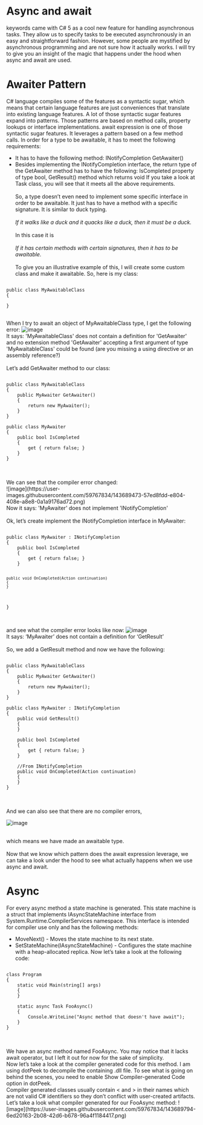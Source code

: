 # Async and await
keywords came with C# 5 as a cool new feature for handling asynchronous tasks. They allow us to specify tasks to be executed asynchronously in an easy and straightforward fashion. However, some people are mystified by asynchronous programming and are not sure how it actually works. I will try to give you an insight of the magic that happens under the hood when async and await are used.

# Awaiter Pattern
C# language compiles some of the features as a syntactic sugar, which means that certain language features are just conveniences that translate into existing language features. A lot of those syntactic sugar features expand into patterns. Those patterns are based on method calls, property lookups or interface implementations. await expression is one of those syntactic sugar features. It leverages a pattern based on a few method calls. In order for a type to be awaitable, it has to meet the following requirements:
- It has to have the following method: INotifyCompletion GetAwaiter()
- Besides implementing the INotifyCompletion interface, the return type of the GetAwaiter method has to have the following: IsCompleted property of type bool, GetResult() method which returns void
If you take a look at <a src="https://docs.microsoft.com/en-us/dotnet/api/system.threading.tasks.task?redirectedfrom=MSDN&view=net-6.0">Task</a> class, you will see that it meets all the above requirements.
<br><br>
So, a type doesn’t even need to implement some specific interface in order to be awaitable. It just has to have a method with a specific signature. It is similar to duck typing.
<br><br>
<i>If it walks like a duck and it quacks like a duck, then it must be a duck.</i>
<br><br>
In this case it is
<br><br>
<i>If it has certain methods with certain signatures, then it has to be awaitable.</i>
<br><br>
To give you an illustrative example of this, I will create some custom class and make it awaitable. So, here is my class:
<pre>
<code>
public class MyAwaitableClass
{

}
</code>
</pre>
When I try to await an object of MyAwaitableClass type, I get the following error:
![image](https://user-images.githubusercontent.com/59767834/143689501-e4455ab3-3b6e-491e-b826-1eaae9d6888a.png)
<br>
It says: 'MyAwaitableClass' does not contain a definition for 'GetAwaiter' and no extension method 'GetAwaiter' accepting a first argument of type 'MyAwaitableClass' could be found (are you missing a using directive or an assembly reference?)<br>
<br>
Let’s add GetAwaiter method to our class:
<pre>
<code>
public class MyAwaitableClass
{
    public MyAwaiter GetAwaiter()
    {
        return new MyAwaiter();
    }
}

public class MyAwaiter
{
    public bool IsCompleted
    {
        get { return false; }
    }
}
</code>
</pre>
<br>
We can see that the compiler error changed:
<br>
![image](https://user-images.githubusercontent.com/59767834/143689473-57ed8fdd-e804-408e-a8e8-0a1a9176ad72.png)
<br>
Now it says: 'MyAwaiter' does not implement 'INotifyCompletion'
<br><br>
Ok, let’s create implement the INotifyCompletion interface in MyAwaiter:
<pre>
<code>
public class MyAwaiter : INotifyCompletion
{
    public bool IsCompleted
    {
        get { return false; }
    }

    public void OnCompleted(Action continuation)
    {
    }
}
</code>
</pre>
<br>
and see what the compiler error looks like now:
![image](https://user-images.githubusercontent.com/59767834/143689305-a30f06c6-b318-433b-875b-78914ecd9348.png)
<br>
It says: ‘MyAwaiter’ does not contain a definition for ‘GetResult’
<br><br>
So, we add a GetResult method and now we have the following:
<br>
<pre>
<code>
public class MyAwaitableClass
{
    public MyAwaiter GetAwaiter()
    {
        return new MyAwaiter();
    }
}

public class MyAwaiter : INotifyCompletion
{
    public void GetResult()
    {
    }

    public bool IsCompleted
    {
        get { return false; }
    }

    //From INotifyCompletion
    public void OnCompleted(Action continuation)
    {
    }
}
</code>
</pre>
<br>
And we can also see that there are no compiler errors,<br>

![image](https://user-images.githubusercontent.com/59767834/143689594-5790c585-5a3a-4b2d-af11-5837b5ce4b16.png)

<br>which means we have made an awaitable type.
<br><br>
Now that we know which pattern does the await expression leverage, we can take a look under the hood to see what actually happens when we use async and await.

# Async
For every async method a state machine is generated. This state machine is a struct that implements IAsyncStateMachine interface from System.Runtime.CompilerServices namespace. This interface is intended for compiler use only and has the following methods:
- MoveNext() - Moves the state machine to its next state.
- SetStateMachine(IAsyncStateMachine) - Configures the state machine with a heap-allocated replica.
Now let’s take a look at the following code: <br>
<pre>
<code>
class Program
{
    static void Main(string[] args)
    {
    }

    static async Task FooAsync()
    {
        Console.WriteLine("Async method that doesn't have await");
    }
}
</code>
</pre>
<br>
We have an async method named FooAsync. You may notice that it lacks await operator, but I left it out for now for the sake of simplicity.
<br>
Now let’s take a look at the compiler generated code for this method. I am using dotPeek to decompile the containing .dll file. To see what is going on behind the scenes, you need to enable Show Compiler-generated Code option in dotPeek.
<br>
Compiler generated classes usually contain < and > in their names which are not valid C# identifiers so they don’t conflict with user-created artifacts.
<br>
Let’s take a look what compiler generated for our FooAsync method:
![image](https://user-images.githubusercontent.com/59767834/143689794-6ed20163-2b08-42d6-b678-96a4f1184417.png)
<br>
